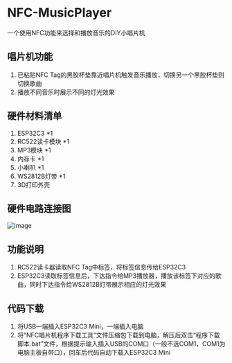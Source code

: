 # NFC-MusicPlayer
一个使用NFC功能来选择和播放音乐的DIY小唱片机

## 唱片机功能
1. 已粘贴NFC Tag的黑胶杯垫靠近唱片机触发音乐播放，切换另一个黑胶杯垫则切换歌曲
2. 播放不同音乐时展示不同的灯光效果

## 硬件材料清单
1. ESP32C3 *1
2. RC522读卡模块 *1
3. MP3模块 *1
4. 内存卡 *1
5. 小喇叭 *1
6. WS2812B灯带 *1
7. 3D打印外壳

## 硬件电路连接图
![image](https://github.com/user-attachments/assets/b15941d6-3d1a-44a4-a2fb-0361df215993)

## 功能说明
1. RC522读卡器读取NFC Tag中标签，将标签信息传给ESP32C3
2. ESP32C3读取标签信息后，下达指令给MP3播放器，播放该标签下对应的歌曲，同时下达指令给WS2812B灯带展示相应的灯光效果

## 代码下载
1. 将USB一端插入ESP32C3 Mini，一端插入电脑
2. 将“NFC唱片机程序下载工具”文件压缩包下载到电脑，解压后双击“程序下载脚本.bat”文件，根据提示输入插入USB的COM口（一般不选COM1，COM1为电脑主板自带口），回车后代码自动下载入ESP32C3 Mini
